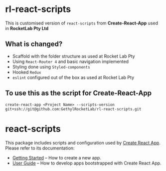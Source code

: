 # rl-react-scripts

This is customised version of `react-scripts` from **Create-React-App** used in **RocketLab Pty Ltd**

## What is changed?
* Scaffold with the folder structure as used at Rocket Lab Pty
* Using `React-Router 4` and basic navigation implemented
* Styling done using `Styled-components`
* Hooked `Redux` 
* `eslint` configured out of the box as used at Rocket Lab Pty

## To use this as the script for Create-React-App 
```
create-react-app <Project Name> --scripts-version git+ssh://git@github.com:GethylRocketLab/rl-react-scripts.git
```
# react-scripts

This package includes scripts and configuration used by [Create React App](https://github.com/facebookincubator/create-react-app).<br>
Please refer to its documentation:

* [Getting Started](https://github.com/facebookincubator/create-react-app/blob/master/README.md#getting-started) – How to create a new app.
* [User Guide](https://github.com/facebookincubator/create-react-app/blob/master/packages/react-scripts/template/README.md) – How to develop apps bootstrapped with Create React App.

